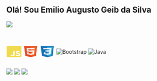 ## Olá! Sou Emilio Augusto Geib da Silva

<div>
  <a href="https://github.com/Borges1607">
<!--     <img height="180em" src="https://github-readme-stats.vercel.app/api?username=Borges1607&show_icons=true&theme=dracula&include_all_commits=true&count_private=true"/> -->
    <img height="180em" src="https://github-readme-stats.vercel.app/api/top-langs/?username=Borges1607&layout=compact&langs_count=16&langs_count_private=true&theme=dracula"/>
  </a>
</div>

##

<div style="display: inline_block"><br>
  <img align="center" alt="JS" height="30" width="40" src="https://raw.githubusercontent.com/devicons/devicon/master/icons/javascript/javascript-plain.svg">
  <img align="center" alt="HTML" height="30" width="40" src="https://raw.githubusercontent.com/devicons/devicon/master/icons/html5/html5-original.svg">
  <img align="center" alt="CSS" height="30" width="40" src="https://raw.githubusercontent.com/devicons/devicon/master/icons/css3/css3-original.svg">
  <img align="center" alt="Bootstrap" height="30" width="40" src="https://getbootstrap.com/docs/5.2/assets/brand/bootstrap-logo-shadow.png">
  <img align="center" alt="Java" height="30" width="40" src="https://raw.githubusercontent.com/jmnote/z-icons/master/svg/java.svg">
</div>

  ##
 
<div> 
   <a href="https://instagram.com/geibdasilva" target="_blank"><img src="https://img.shields.io/badge/-Instagram-%23E4405F?style=for-the-badge&logo=instagram&logoColor=white" target="_blank"></a>
   <a href = "emiliogremiocolorado@gmail.com"><img src="https://img.shields.io/badge/-Gmail-%23333?style=for-the-badge&logo=gmail&logoColor=white" target="_blank"></a>
   <a href="www.linkedin.com/in/emilio-augusto-932b04339" target="_blank"><img src="https://img.shields.io/badge/-LinkedIn-%230077B5?style=for-the-badge&logo=linkedin&logoColor=white" target="_blan"></a> 
</div>

 ##

